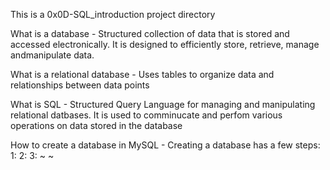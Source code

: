 This is a 0x0D-SQL_introduction project directory

What is a database - Structured collection of data that is stored and accessed electronically. It is designed to efficiently store, retrieve, manage andmanipulate data.

What is a relational database - Uses tables to organize data and relationships between data points

What is SQL - Structured Query Language for managing and manipulating relational datbases. It is used to comminucate and perfom various operations on data stored in the database

How to create a database in MySQL - Creating a database has a few steps:
    1:
    2:
    3:
~                                                                                    ~                  